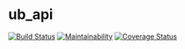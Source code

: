 # ub_api

[![Build Status](https://travis-ci.org/mifeille/ub_api.svg?branch=develop)](https://travis-ci.org/mifeille/ub_api)  [![Maintainability](https://api.codeclimate.com/v1/badges/59fb9a1cf0015b0f0e20/maintainability)](https://codeclimate.com/github/mifeille/ub_api/maintainability)
[![Coverage Status](https://coveralls.io/repos/github/mifeille/ub_api/badge.svg?branch=develop)](https://coveralls.io/github/mifeille/ub_api?branch=develop)